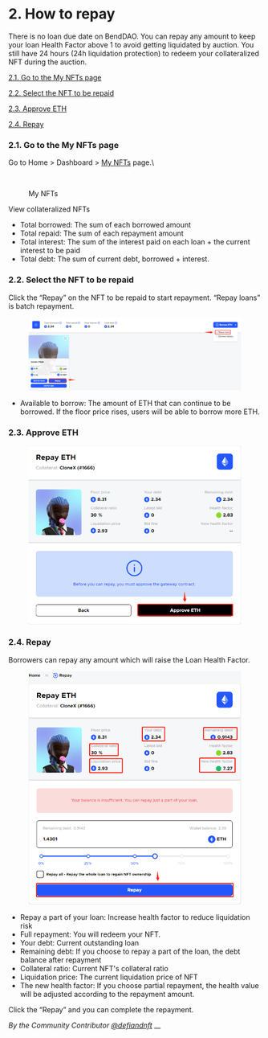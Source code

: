 # 2. How to repay

There is no loan due date on BendDAO. You can repay any amount to keep your loan Health Factor above 1 to avoid getting liquidated by auction. You still have 24 hours (24h liquidation protection) to redeem your collateralized NFT during the auction.



[2.1. Go to the My NFTs page](2.-how-to-repay.md#2.1.-go-to-the-my-nfts-page)

[2.2. Select the NFT to be repaid](2.-how-to-repay.md#2.2.-select-the-nft-to-be-repaid)

[2.3. Approve ETH](2.-how-to-repay.md#2.3.-approve-eth)

[2.4. Repay](2.-how-to-repay.md#2.4.-repay)



### 2.1. Go to the My NFTs page

Go to Home > Dashboard > [My NFTs](https://www.benddao.xyz/dashboard/my-nfts) page.\


<figure><img src="https://www.notion.so/image/https%3A%2F%2Fs3-us-west-2.amazonaws.com%2Fsecure.notion-static.com%2Ff7cf6397-c680-44dd-86de-f21f2b8dbf33%2FUntitled.png?table=block&#x26;id=a8c77150-2b6b-40c7-97bf-bf5c19be5323&#x26;spaceId=a1033669-41d2-4e3c-9d60-731dd2e40f21&#x26;width=2000&#x26;userId=9e4f179f-cfac-4753-8264-dfed35a635e9&#x26;cache=v2" alt=""><figcaption><p>My NFTs</p></figcaption></figure>

View collateralized NFTs

* Total borrowed: The sum of each borrowed amount
* Total repaid: The sum of each repayment amount
* Total interest: The sum of the interest paid on each loan + the current interest to be paid
* Total debt: The sum of current debt, borrowed + interest.

### 2.2. Select the NFT to be repaid

Click the “Repay” on the NFT to be repaid to start repayment. “Repay loans” is batch repayment.

<figure><img src="../../.gitbook/assets/image (6).png" alt=""><figcaption></figcaption></figure>

* Available to borrow: The amount of ETH that can continue to be borrowed. If the floor price rises, users will be able to borrow more ETH.

### 2.3. Approve ETH

<figure><img src="../../.gitbook/assets/image (12).png" alt=""><figcaption></figcaption></figure>

### 2.4. Repay

Borrowers can repay any amount which will raise the Loan Health Factor.

<figure><img src="../../.gitbook/assets/image (15).png" alt=""><figcaption></figcaption></figure>

* Repay a part of your loan: Increase health factor to reduce liquidation risk
* Full repayment: You will redeem your NFT.
* Your debt: Current outstanding loan
* Remaining debt: If you choose to repay a part of the loan, the debt balance after repayment
* Collateral ratio: Current NFT's collateral ratio
* Liquidation price: The current liquidation price of NFT
* The new health factor: If you choose partial repayment, the health value will be adjusted according to the repayment amount.

Click the “Repay” and you can complete the repayment.



_By the Community Contributor_ [_@defiandnft_](https://twitter.com/defiandnft) __&#x20;
